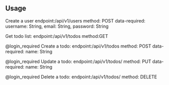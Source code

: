 ## Usage
Create a user
endpoint:/api/v1/users
method: POST
data-required:
	username: String,
	email: String,
	password: String

Get todo list:
endpoint:/api/v1/todos
method:GET

@login_required
Create a todo:
endpoint:/api/v1/todos
method: POST
data-required:
	name: String

@login_required
Update a todo:
endpoint:/api/v1/todos/<id>
method: PUT
data-required:
	name: String

@login_required
Delete a todo:
endpoint:/api/v1/todos/<id>
method: DELETE
